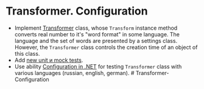 # Transformer. Configuration

- Implement [Transformer](/TransformerWithConfiguration/Transformer.cs#L10) class, whose `Transform` instance method converts real number to it's "word format" in some language. The language and the set of words are presented by a settings class. However, the `Transformer` class controls the creation time of an object of this class.
- Add [new unit и mock tests](/TransformerWithConfiguration.Tests/TransformerTests.cs).
- Use ability [Configuration in .NET](https://docs.microsoft.com/en-us/dotnet/core/extensions/configuration) for testing `Transformer` class with various languages (russian, english, german).
#   T r a n s f o r m e r - C o n f i g u r a t i o n  
 